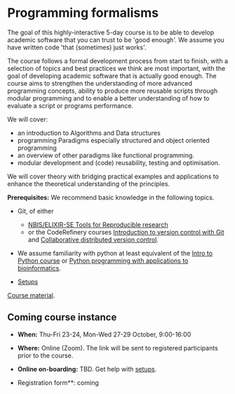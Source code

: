 # Programming formalisms

The goal of this highly-interactive 5-day course is to be able to develop academic software that you can trust to be 'good enough'. We assume you have written code 'that (sometimes) just works'.

The course follows a formal development process from start to finish, with a selection of topics and best practices we think are most important, with the goal of developing academic software that is actually good enough. The course aims to strengthen the understanding of more advanced programming concepts, ability to produce more reusable scripts through modular programming and to enable a better understanding of how to evaluate a script or programs performance.

We will cover:

- an introduction to Algorithms and Data structures
- programming Paradigms especially structured and object oriented programming
- an overview of other paradigms like functional programming.
- modular development and (code) reusability, testing and optimisation.

We will cover theory with bridging practical examples and applications to enhance the theoretical understanding of the principles.

**Prerequisites:** We recommend basic knowledge in the following topics.

- Git, of either
    - [NBIS/ELIXIR-SE Tools for Reproducible research](https://nbis-reproducible-research.readthedocs.io/en/course_2104/)
    - or the CodeRefinery courses [Introduction to version control with Git](https://coderefinery.github.io/git-intro/) and [Collaborative distributed version control](https://coderefinery.github.io/git-collaborative/).
- We assume familiarity with python at least equivalent of the [Intro to Python course](https://uppmax.github.io/naiss_intro_python/) or [Python programming with applications to bioinformatics](https://uppsala.instructure.com/courses/85913).

- [Setups](https://uppmax.github.io/programming_formalisms/prereqs/)

[Course material](https://uppmax.github.io/programming_formalisms/).

## Coming course instance

- **When:** Thu-Fri 23-24, Mon-Wed 27-29 October, 9:00-16:00
- **Where:** Online (Zoom). The link will be sent to registered participants prior to the course.
- **Online on-boarding:** TBD. Get help with [setups](https://uppmax.github.io/programming_formalisms/prereqs/).

- Registration form**: coming

